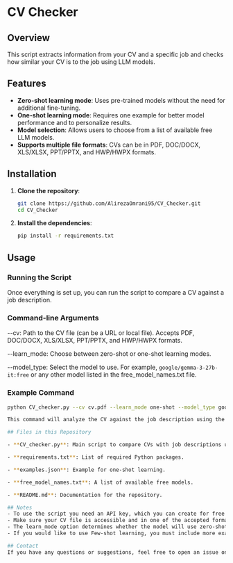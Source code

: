 # CV Checker

## Overview

This script extracts information from your CV and a specific job and checks how similar your CV is to the job using LLM models.

## Features

- **Zero-shot learning mode**: Uses pre-trained models without the need for additional fine-tuning.
- **One-shot learning mode**: Requires one example for better model performance and to personalize results.
- **Model selection**: Allows users to choose from a list of available free LLM models.
- **Supports multiple file formats**: CVs can be in PDF, DOC/DOCX, XLS/XLSX, PPT/PPTX, and HWP/HWPX formats.

## Installation
1. **Clone the repository**:
   ```bash
   git clone https://github.com/AlirezaOmrani95/CV_Checker.git
   cd CV_Checker

3. **Install the dependencies**:
   ```bash
   pip install -r requirements.txt

## Usage
### Running the Script
Once everything is set up, you can run the script to compare a CV against a job description.

### Command-line Arguments
--cv: Path to the CV file (can be a URL or local file). Accepts PDF, DOC/DOCX, XLS/XLSX, PPT/PPTX, and HWP/HWPX formats.

--learn_mode: Choose between zero-shot or one-shot learning modes.

--model_type: Select the model to use. For example, `google/gemma-3-27b-it:free` or any other model listed in the free_model_names.txt file.

### Example Command
   ```bash
   python CV_checker.py --cv cv.pdf --learn_mode one-shot --model_type google/gemma-3-27b-it:free

This command will analyze the CV against the job description using the specified model and learning mode.

## Files in this Repository

- **CV_checker.py**: Main script to compare CVs with job descriptions using LLM models.

- **requirements.txt**: List of required Python packages.

- **examples.json**: Example for one-shot learning.

- **free_model_names.txt**: A list of available free models.

- **README.md**: Documentation for the repository.

## Notes
- To use the script you need an API key, which you can create for free by registering on [the Openrouter website](www.openrouter.ai).
- Make sure your CV file is accessible and in one of the accepted formats.
- The learn_mode option determines whether the model will use zero-shot or one-shot learning. One-shot generally provides better results but requires an example. So, you can change the examples in **examples.json file** based on your field.
- If you would like to use Few-shot learning, you must include more examples in the **examples.json file**. **You need to be careful because if the length of the input text is too big (bigger than the model can handle), an error will occur.**

## Contact
If you have any questions or suggestions, feel free to open an issue on GitHub or contact me at Omrani.alireza95@gmail.com.

